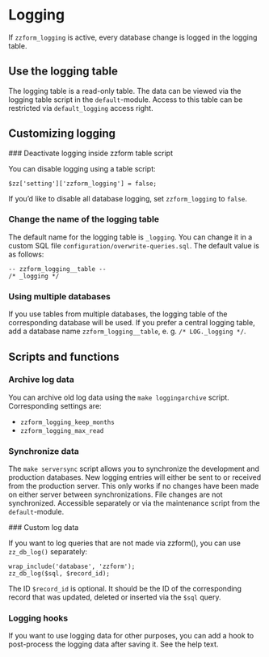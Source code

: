 <!--
# zzform
# about logging hooks
#
# Part of »Zugzwang Project«
# https://www.zugzwang.org/modules/zzwrap
#
# @author Gustaf Mossakowski <gustaf@koenige.org>
# @copyright Copyright © 2024 Gustaf Mossakowski
# @license http://opensource.org/licenses/lgpl-3.0.html LGPL-3.0
#
-->

# Logging

If `zzform_logging` is active, every database change is logged in the
logging table.

## Use the logging table

The logging table is a read-only table. The data can be viewed via the
logging table script in the `default`-module. Access to this table can
be restricted via `default_logging` access right.

## Customizing logging

### Deactivate logging inside zzform table script

You can disable logging using a table script:

    $zz['setting']['zzform_logging'] = false;
    
If you’d like to disable all database logging, set `zzform_logging` to
`false`.

### Change the name of the logging table

The default name for the logging table is `_logging`. You can change it
in a custom SQL file `configuration/overwrite-queries.sql`. The default
value is as follows:

    -- zzform_logging__table --
    /* _logging */

### Using multiple databases

If you use tables from multiple databases, the logging table of the
corresponding database will be used. If you prefer a central logging
table, add a database name `zzform_logging__table`, e. g. `/*
LOG._logging */`.

## Scripts and functions

### Archive log data

You can archive old log data using the `make loggingarchive` script.
Corresponding settings are:

- `zzform_logging_keep_months`
- `zzform_logging_max_read`

### Synchronize data

The `make serversync` script allows you to synchronize the development
and production databases. New logging entries will either be sent to or
received from the production server. This only works if no changes have
been made on either server between synchronizations. File changes are
not synchronized. Accessible separately or via the maintenance script
from the `default`-module.

### Custom log data

If you want to log queries that are not made via zzform(), you can use
`zz_db_log()` separately:

    wrap_include('database', 'zzform');
    zz_db_log($sql, $record_id);
    
The ID `$record_id` is optional. It should be the ID of the
corresponding record that was updated, deleted or inserted via the
`$sql` query.

### Logging hooks

If you want to use logging data for other purposes, you can add a hook
to post-process the logging data after saving it. See the help text.
